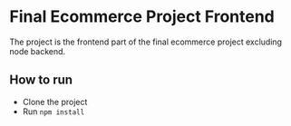 # Final Ecommerce Project Frontend

The project is the frontend part of the final ecommerce project excluding node backend.

## How to run

- Clone the project
- Run `npm install`
